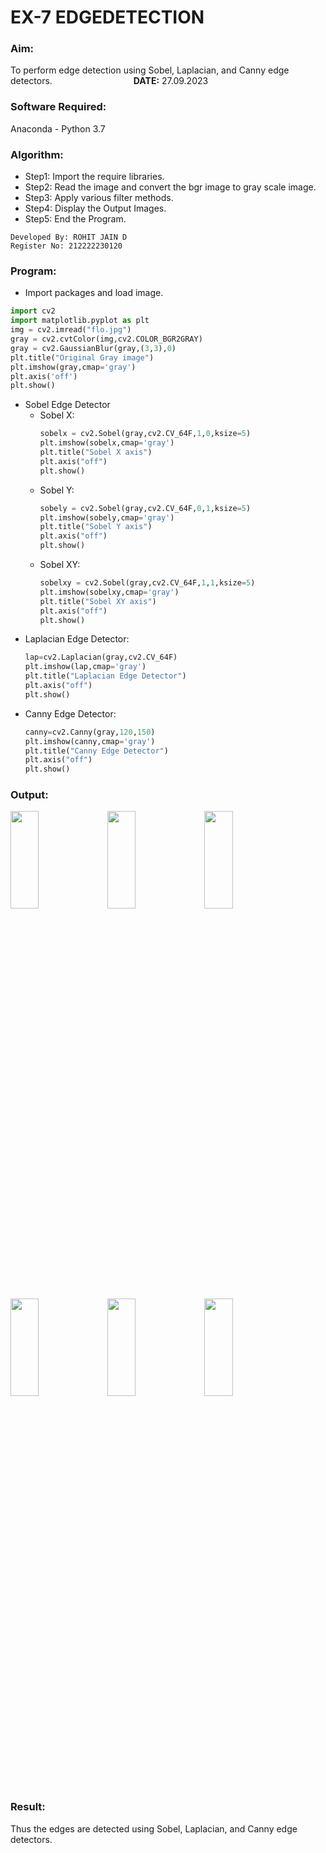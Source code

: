 # EX-7 EDGEDETECTION
### Aim:
To perform edge detection using Sobel, Laplacian, and Canny edge detectors. &emsp;&emsp;&emsp;&emsp;&emsp;&emsp;&emsp;&emsp;&emsp;**DATE:** 27.09.2023
### Software Required:
Anaconda - Python 3.7
### Algorithm:
- Step1: Import the require libraries.
- Step2: Read the image and convert the bgr image to gray scale image.
- Step3: Apply various filter methods.
- Step4: Display the Output Images.
- Step5: End the Program.
```
Developed By: ROHIT JAIN D
Register No: 212222230120
```
### Program:
- Import packages and load image.
```Python
import cv2
import matplotlib.pyplot as plt
img = cv2.imread("flo.jpg")
gray = cv2.cvtColor(img,cv2.COLOR_BGR2GRAY)
gray = cv2.GaussianBlur(gray,(3,3),0)
plt.title("Original Gray image")
plt.imshow(gray,cmap='gray')
plt.axis('off')
plt.show()
```
- Sobel Edge Detector
  - Sobel X:
    ```Python
    sobelx = cv2.Sobel(gray,cv2.CV_64F,1,0,ksize=5)
    plt.imshow(sobelx,cmap='gray')
    plt.title("Sobel X axis")
    plt.axis("off")
    plt.show()
    ```
  - Sobel Y:
    ```Python
    sobely = cv2.Sobel(gray,cv2.CV_64F,0,1,ksize=5)
    plt.imshow(sobely,cmap='gray')
    plt.title("Sobel Y axis")
    plt.axis("off")
    plt.show()
    ```
  - Sobel XY:
    ```Python
    sobelxy = cv2.Sobel(gray,cv2.CV_64F,1,1,ksize=5)
    plt.imshow(sobelxy,cmap='gray')
    plt.title("Sobel XY axis")
    plt.axis("off")
    plt.show()
    ```
- Laplacian Edge Detector:
  ```Python
  lap=cv2.Laplacian(gray,cv2.CV_64F)
  plt.imshow(lap,cmap='gray')
  plt.title("Laplacian Edge Detector")
  plt.axis("off")
  plt.show()
  ``` 
- Canny Edge Detector:
  ```Python
  canny=cv2.Canny(gray,120,150)
  plt.imshow(canny,cmap='gray')
  plt.title("Canny Edge Detector")
  plt.axis("off")
  plt.show()
  ```
### Output:
<img height=20% width=30% src="https://github.com/ROHITJAIND/EDGE-DETECTION/assets/118707073/b2569c98-d12b-4084-bcb8-de24985aec89">
<img height=20% width=30% src="https://github.com/ROHITJAIND/EDGE-DETECTION/assets/118707073/933c6bb5-6c24-452e-8567-6e0ac84814dc">
<img height=20% width=30% src="https://github.com/ROHITJAIND/EDGE-DETECTION/assets/118707073/1691d231-53c7-49b8-93c4-32b0f4edae86">
<img height=20% width=30% src="https://github.com/ROHITJAIND/EDGE-DETECTION/assets/118707073/8f94f92d-0e30-4e44-b1df-4de7c9615a26">
<img height=20% width=30% src="https://github.com/ROHITJAIND/EDGE-DETECTION/assets/118707073/73bca070-b7c4-45ca-b98f-99b79671cff5">
<img height=20% width=30% src="https://github.com/ROHITJAIND/EDGE-DETECTION/assets/118707073/f93201e7-0c5c-416e-869a-2413b60b77e7">  

### Result:
Thus the edges are detected using Sobel, Laplacian, and Canny edge detectors.
